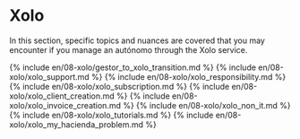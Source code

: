 # Xolo

In this section, specific topics and nuances are covered that you may encounter if you manage an autónomo through the 
Xolo service.

{% include en/08-xolo/gestor_to_xolo_transition.md %}
{% include en/08-xolo/xolo_support.md %}
{% include en/08-xolo/xolo_responsibility.md %}
{% include en/08-xolo/xolo_subscription.md %}
{% include en/08-xolo/xolo_client_creation.md %}
{% include en/08-xolo/xolo_invoice_creation.md %}
{% include en/08-xolo/xolo_non_it.md %}
{% include en/08-xolo/xolo_tutorials.md %}
{% include en/08-xolo/xolo_my_hacienda_problem.md %}
